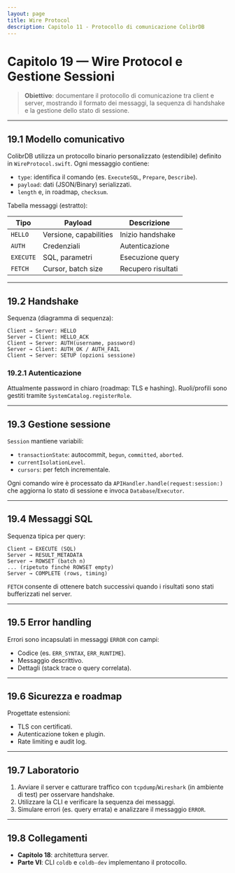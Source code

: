 ```yaml
---
layout: page
title: Wire Protocol
description: Capitolo 11 - Protocollo di comunicazione ColibrDB
---
```


# Capitolo 19 — Wire Protocol e Gestione Sessioni

> **Obiettivo**: documentare il protocollo di comunicazione tra client e server, mostrando il formato dei messaggi, la sequenza di handshake e la gestione dello stato di sessione.

---

## 19.1 Modello comunicativo

ColibrDB utilizza un protocollo binario personalizzato (estendibile) definito in `WireProtocol.swift`. Ogni messaggio contiene:
- `type`: identifica il comando (es. `ExecuteSQL`, `Prepare`, `Describe`).
- `payload`: dati (JSON/Binary) serializzati.
- `length` e, in roadmap, `checksum`.

Tabella messaggi (estratto):

| Tipo | Payload | Descrizione |
|------|---------|-------------|
| `HELLO` | Versione, capabilities | Inizio handshake |
| `AUTH` | Credenziali | Autenticazione |
| `EXECUTE` | SQL, parametri | Esecuzione query |
| `FETCH` | Cursor, batch size | Recupero risultati |

---

## 19.2 Handshake

Sequenza (diagramma di sequenza):
```
Client → Server: HELLO
Server → Client: HELLO_ACK
Client → Server: AUTH(username, password)
Server → Client: AUTH_OK / AUTH_FAIL
Client → Server: SETUP (opzioni sessione)
```

### 19.2.1 Autenticazione
Attualmente password in chiaro (roadmap: TLS e hashing). Ruoli/profili sono gestiti tramite `SystemCatalog.registerRole`.

---

## 19.3 Gestione sessione

`Session` mantiene variabili:
- `transactionState`: autocommit, `begun`, `committed`, `aborted`.
- `currentIsolationLevel`.
- `cursors`: per fetch incrementale.

Ogni comando wire è processato da `APIHandler.handle(request:session:)` che aggiorna lo stato di sessione e invoca `Database`/`Executor`.

---

## 19.4 Messaggi SQL

Sequenza tipica per query:
```
Client → EXECUTE (SQL)
Server → RESULT_METADATA
Server → ROWSET (batch n)
... (ripetuto finché ROWSET empty)
Server → COMPLETE (rows, timing)
```

`FETCH` consente di ottenere batch successivi quando i risultati sono stati bufferizzati nel server.

---

## 19.5 Error handling

Errori sono incapsulati in messaggi `ERROR` con campi:
- Codice (es. `ERR_SYNTAX`, `ERR_RUNTIME`).
- Messaggio descrittivo.
- Dettagli (stack trace o query correlata).

---

## 19.6 Sicurezza e roadmap

Progettate estensioni:
- TLS con certificati.
- Autenticazione token e plugin.
- Rate limiting e audit log.

---

## 19.7 Laboratorio

1. Avviare il server e catturare traffico con `tcpdump`/`Wireshark` (in ambiente di test) per osservare handshake.
2. Utilizzare la CLI e verificare la sequenza dei messaggi.
3. Simulare errori (es. query errata) e analizzare il messaggio `ERROR`.

---

## 19.8 Collegamenti
- **Capitolo 18**: architettura server.
- **Parte VI**: CLI `coldb` e `coldb-dev` implementano il protocollo.

